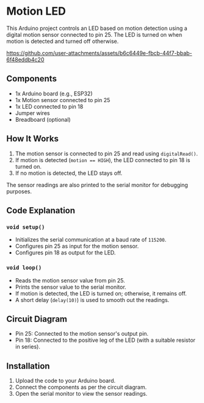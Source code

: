 # Motion LED 

This Arduino project controls an LED based on motion detection using a digital motion sensor connected to pin 25. The LED is turned on when motion is detected and turned off otherwise.

https://github.com/user-attachments/assets/b6c6449e-fbcb-44f7-bbab-6f48eddb4c20

## Components
- 1x Arduino board (e.g., ESP32)
- 1x Motion sensor connected to pin 25
- 1x LED connected to pin 18
- Jumper wires
- Breadboard (optional)

## How It Works
1. The motion sensor is connected to pin 25 and read using `digitalRead()`.
2. If motion is detected (`motion == HIGH`), the LED connected to pin 18 is turned on.
3. If no motion is detected, the LED stays off.

The sensor readings are also printed to the serial monitor for debugging purposes.

## Code Explanation

### `void setup()`
- Initializes the serial communication at a baud rate of `115200`.
- Configures pin 25 as input for the motion sensor.
- Configures pin 18 as output for the LED.

### `void loop()`
- Reads the motion sensor value from pin 25.
- Prints the sensor value to the serial monitor.
- If motion is detected, the LED is turned on; otherwise, it remains off.
- A short delay (`delay(10)`) is used to smooth out the readings.

## Circuit Diagram
- Pin 25: Connected to the motion sensor's output pin.
- Pin 18: Connected to the positive leg of the LED (with a suitable resistor in series).

## Installation
1. Upload the code to your Arduino board.
2. Connect the components as per the circuit diagram.
3. Open the serial monitor to view the sensor readings.

